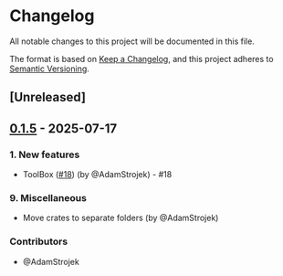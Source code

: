 # Changelog

All notable changes to this project will be documented in this file.

The format is based on [Keep a Changelog](https://keepachangelog.com/en/1.1.0/),
and this project adheres to [Semantic Versioning](https://semver.org/spec/v2.0.0.html).

## [Unreleased]

## [0.1.5](https://github.com/AdamStrojek/rust-agentai/compare/agentai-v0.1.4...agentai-v0.1.5) - 2025-07-17

### 1. New features
- ToolBox ([#18](https://github.com/AdamStrojek/rust-agentai/pull/18)) (by @AdamStrojek) - #18

### 9. Miscellaneous
- Move crates to separate folders (by @AdamStrojek)

### Contributors

* @AdamStrojek
